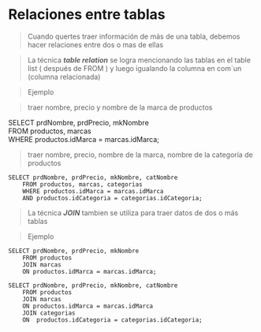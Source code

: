 # Relaciones entre tablas

> Cuando quertes traer información de más de una tabla, debemos hacer relaciones entre dos o mas de ellas 

> La técnica ***table relation*** se logra mencionando
> las tablas en el table list ( después de FROM )
> y luego igualando la columna en com´un (columna relacionada)

> Ejemplo 

> traer nombre, precio y nombre de la marca 
> de productos

   SELECT prdNombre, prdPrecio, mkNombre  
    FROM productos, marcas  
    WHERE productos.idMarca = marcas.idMarca;   

> traer nombre, precio, 
> nombre de la marca, nombre de la categoría
> de productos 

    SELECT prdNombre, prdPrecio, mkNombre, catNombre  
        FROM productos, marcas, categorias  
        WHERE productos.idMarca = marcas.idMarca  
        AND productos.idCategoria = categorias.idCategoria;

> La técnica ***JOIN*** tambien se utiliza para traer datos de dos o más tablas 

> Ejemplo 

    SELECT prdNombre, prdPrecio, mkNombre  
        FROM productos  
        JOIN marcas  
        ON productos.idMarca = marcas.idMarca;

    SELECT prdNombre, prdPrecio, mkNombre, catNombre  
        FROM productos  
        JOIN marcas  
        ON productos.idMarca = marcas.idMarca  
        JOIN categorias  
        ON  productos.idCategoria = categorias.idCategoria;  


